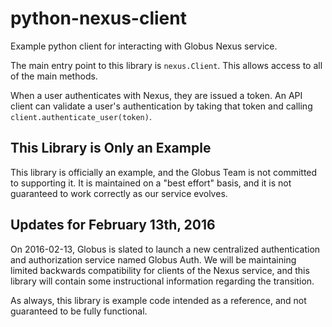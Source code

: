 python-nexus-client
===================

Example python client for interacting with Globus Nexus service.

The main entry point to this library is `nexus.Client`.  This allows
access to all of the main methods.

When a user authenticates with Nexus, they are issued a token.  An API
client can validate a user's authentication by taking that token and
calling `client.authenticate_user(token)`.

This Library is Only an Example
---

This library is officially an example, and the Globus Team is not committed to
supporting it.
It is maintained on a "best effort" basis, and it is not guaranteed to work
correctly as our service evolves.

Updates for February 13th, 2016
---

On 2016-02-13, Globus is slated to launch a new centralized authentication and
authorization service named Globus Auth.
We will be maintaining limited backwards compatibility for clients of the Nexus
service, and this library will contain some instructional information regarding
the transition.

As always, this library is example code intended as a reference, and not
guaranteed to be fully functional.
